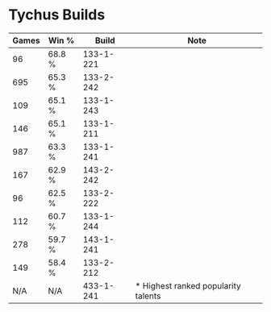 # Tychus Builds

Games  | Win %  | Build     | Note
-----  | -----  | -----     | ----
96     | 68.8 % | 133-1-221 | 
695    | 65.3 % | 133-2-242 | 
109    | 65.1 % | 133-1-243 | 
146    | 65.1 % | 133-1-211 | 
987    | 63.3 % | 133-1-241 | 
167    | 62.9 % | 143-2-242 | 
96     | 62.5 % | 133-2-222 | 
112    | 60.7 % | 133-1-244 | 
278    | 59.7 % | 143-1-241 | 
149    | 58.4 % | 133-2-212 | 
N/A    | N/A    | 433-1-241 | * Highest ranked popularity talents
